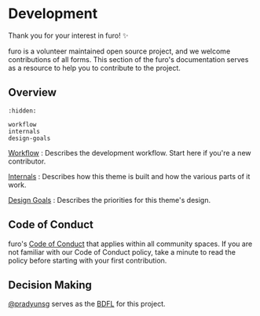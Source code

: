 # Development

Thank you for your interest in furo! ✨

furo is a volunteer maintained open source project, and we welcome contributions of all forms. This section of the furo's documentation serves as a resource to help you to contribute to the project.

## Overview

```{toctree}
:hidden:

workflow
internals
design-goals
```

[Workflow](./workflow)
: Describes the development workflow. Start here if you're a new contributor.

[Internals](./internals)
: Describes how this theme is built and how the various parts of it work.

[Design Goals](./design-goals)
: Describes the priorities for this theme's design.

## Code of Conduct

furo's [Code of Conduct] that applies within all community spaces. If you are not familiar with our Code of Conduct policy, take a minute to read the policy before starting with your first contribution.

## Decision Making

[@pradyunsg] serves as the [BDFL] for this project.

[Code of Conduct]: https://github.com/pradyunsg/furo/blob/master/CODE_OF_CONDUCT.md
[@pradyunsg]: https://github.com/pradyunsg
[BDFL]: https://en.wikipedia.org/wiki/Benevolent_dictator_for_life
